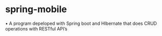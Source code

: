 # spring-mobile


•	A program depeloped with Spring boot and HIbernate that does CRUD operations with RESTful API’s 
